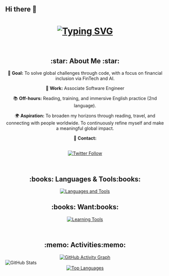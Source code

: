 ## Hi there 👋
<h1 align="center">
  <a href="https://git.io/typing-svg">
    <img src="https://readme-typing-svg.demolab.com?font=Fira+Code&size=40&pause=800&center=true&vCenter=true&width=600&height=100&lines=This+is+Hiroki.;Hello+World+%F0%9F%91%8B" alt="Typing SVG" />
  </a>
</h1>

<br>

<h2 align="center">:star: About Me :star:</h2>
<div align="center">
    <p>🎯 <strong>Goal:</strong> To solve global challenges through code, with a focus on financial inclusion via FinTech and AI.</p>
    <p>💼 <strong>Work:</strong> Associate Software Engineer</p>
    <p>📚 <strong>Off-hours:</strong> Reading, training, and immersive English practice (2nd language).</p>
    <p>🌍 <strong>Aspiration:</strong> To broaden my horizons through reading, travel, and connecting with people worldwide. To continuously refine myself and make a meaningful global impact.</p>
    <p>📩 <strong>Contact:</strong></p>
    <br>
    <a href="https://twitter.com/hirokishimizu39">
      <img src="https://img.shields.io/twitter/follow/hirokishimizu39?style=social" alt="Twitter Follow" />
    </a>
  </p>
</div>

<br>

<h2 align="center">:books: Languages & Tools:books:</h2>
<p align="center">
  <a href="https://skillicons.dev">
    <img src="https://skillicons.dev/icons?i=js,ts,react,nextjs,nodejs,rails,ruby,py,django,php,html,css,mysql,postgres,linux,docker,git,vscode,notion,figma" alt="Languages and Tools" />
  </a>
</p>

<h2 align="center">:books: Want:books:</h2>
<p align="center">
  <a href="https://skillicons.dev">
    <img src="https://skillicons.dev/icons?i=go,kubernetes,terraform,aws,gcp,vim" alt="Learning Tools" />
  </a>
</p>

<br>

<h2 align="center">:memo: Activities:memo:</h2>
<div align="center">
  <a href="https://github.com/ashutosh00710/github-readme-activity-graph">
    <img src="https://github-readme-activity-graph.vercel.app/graph?username=hirokishimizu39&bg_color=000000&color=ffffff&line=36BCF7&point=ffffff&area=true&area_color=36BCF7&hide_border=true&custom_title=Hiroki's%20Contribution%20Graph&title_color=36BCF7" alt="GitHub Activity Graph" />
  </a>
  <div style="display: flex;">
    <img src="https://github-readme-stats.vercel.app/api?username=hirokishimizu39&show_icons=true&theme=tokyonight&hide_border=true&bg_color=1a1b27&title_color=36BCF7&icon_color=36BCF7&text_color=ffffff&ring_color=36BCF7&card_width=320" alt="GitHub Stats" />
  </div>
</div>

<div align="center">
  <a href="https://github.com/hirokishimizu39/github-readme-stats">
    <img src="https://github-readme-stats.vercel.app/api/top-langs/?username=hirokishimizu39&layout=compact&theme=tokyonight&hide_border=true" alt="Top Languages" />
  </a>
</div>
